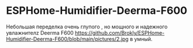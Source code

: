 # ESPHome-Humidifier-Deerma-F600

Небольшая переделка очень глупого , но мощного и надежного увлажнителz Deerma F600 https://github.com/Brokly/ESPHome-Humidifier-Deerma-F600/blob/main/pictures/2.jpg в умный.
